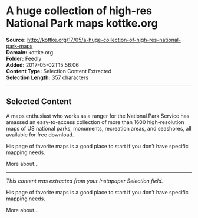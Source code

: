 # A huge collection of high-res National Park maps kottke.org

**Source:** http://kottke.org/17/05/a-huge-collection-of-high-res-national-park-maps  
**Domain:** kottke.org  
**Folder:** Feedly  
**Added:** 2017-05-02T15:56:06  
**Content Type:** Selection Content Extracted  
**Selection Length:** 357 characters  


---

## Selected Content

A maps enthusiast who works as a ranger for the National Park Service has amassed an easy-to-access collection of more than 1600 high-resolution maps of US national parks, monuments, recreation areas, and seashores, all available for free download.

His page of favorite maps is a good place to start if you don’t have specific mapping needs.

More about...

---

*This content was extracted from your Instapaper Selection field.*

His page of favorite maps is a good place to start if you don’t have specific mapping needs.

More about...
